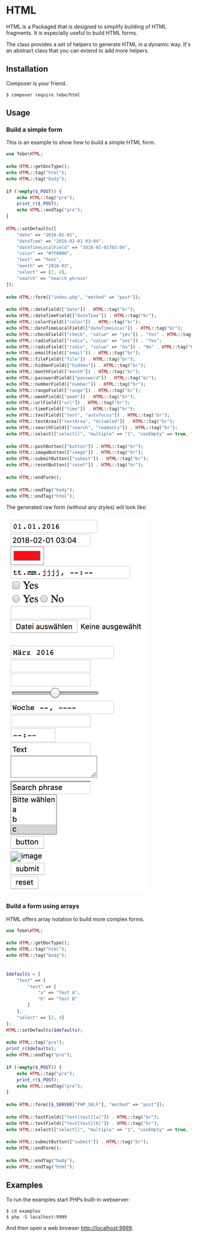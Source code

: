 # HTML

HTML is a Packaged that is designed to simplify building of HTML fragments. It is especially useful to build HTML forms.

The class provides a set of helpers to generate HTML in a dynamic way. It's an abstract class that you can extend to add more helpers.


## Installation

Composer is your friend.

~~~
$ composer require tebe/html
~~~


## Usage

### Build a simple form

This is an example to show how to build a simple HTML form.

~~~php
use Tebe\HTML;

echo HTML::getDocType();
echo HTML::tag("html");
echo HTML::tag("body");

if (!empty($_POST)) {
    echo HTML::tag("pre");
    print_r($_POST);
    echo HTML::endTag("pre");
}

HTML::setDefaults([
    "date" => "2016-01-01",
    "dateTime" => "2018-02-01 03:04",
    "dateTimeLocalField" => "2018-02-01T03:04",
    "color" => "#ff0000",
    "text" => "Text",
    "month" => "2016-03",
    "select" => [2, 4],
    "search" => "Search phrase"
]);

echo HTML::form(["index.php", "method" => "post"]);

echo HTML::dateField(["date"]) . HTML::tag("br");
echo HTML::dateTimeField(["dateTime"]) . HTML::tag("br");
echo HTML::colorField(["color"]) . HTML::tag("br");
echo HTML::dateTimeLocalField(["dateTimeLocal"]) . HTML::tag("br");
echo HTML::checkField(["check", "value" => "yes"]) . "Yes" . HTML::tag("br");
echo HTML::radioField(["radio", "value" => "yes"]) . "Yes";
echo HTML::radioField(["radio", "value" => "no"]) . "No" . HTML::tag("br");
echo HTML::emailField(["email"]) . HTML::tag("br");
echo HTML::fileField(["file"]) . HTML::tag("br");
echo HTML::hiddenField(["hidden"]) . HTML::tag("br");
echo HTML::monthField(["month"]) . HTML::tag("br");
echo HTML::passwordField(["password"]) . HTML::tag("br");
echo HTML::numberField(["number"]) . HTML::tag("br");
echo HTML::rangeField(["range"]) . HTML::tag("br");
echo HTML::weekField(["week"]) . HTML::tag("br");
echo HTML::urlField(["url"]) . HTML::tag("br");
echo HTML::timeField(["time"]) . HTML::tag("br");
echo HTML::textField(["text", "autofocus"]) . HTML::tag("br");
echo HTML::textArea(["textArea", "disabled"]) . HTML::tag("br");
echo HTML::searchField(["search", "readonly"]) . HTML::tag("br");
echo HTML::select(["select[]", "multiple" => "1", "useEmpty" => true, "emptyValue" => -1, "emptyText" => "Bitte wählen"], ["a", "b", "c", "d", "e", "f", "g"]) . HTML::tag("br");

echo HTML::pushButton(["button"]) . HTML::tag("br");
echo HTML::imageButton(["image"]) . HTML::tag("br");
echo HTML::submitButton(["submit"]) . HTML::tag("br");
echo HTML::resetButton(["reset"]) . HTML::tag("br");

echo HTML::endForm();

echo HTML::endTag("body");
echo HTML::endTag("html");
~~~

The generated raw form (without any styles) will look like:

![](screenshot.png)


### Build a form using arrays

HTML offers array notation to build more complex forms.

~~~php
use Tebe\HTML;

echo HTML::getDocType();
echo HTML::tag("html");
echo HTML::tag("body");


$defaults = [
    "text" => [
        "test" => [
            "a" => "Test A",
            "b" => "Test B"
        ]
    ],
    "select" => [2, 4]
];
HTML::setDefaults($defaults);

echo HTML::tag("pre");
print_r($defaults);
echo HTML::endTag("pre");

if (!empty($_POST)) {
    echo HTML::tag("pre");
    print_r($_POST);
    echo HTML::endTag("pre");
}

echo HTML::form([$_SERVER["PHP_SELF"], "method" => "post"]);

echo HTML::textField(["text[test][a]"]) . HTML::tag("br");
echo HTML::textField(["text[test][b]"]) . HTML::tag("br");
echo HTML::select(["select[]", "multiple" => "1", "useEmpty" => true, "emptyValue" => -1, "emptyText" => "Bitte wählen"], ["a", "b", "c", "d", "e", "f", "g"]) . HTML::tag("br");

echo HTML::submitButton(["submit"]) . HTML::tag("br");
echo HTML::endForm();

echo HTML::endTag("body");
echo HTML::endTag("html");
~~~


## Examples

To run the examples start PHPs built-in webserver:

~~~
$ cd examples
$ php -S localhost:9999
~~~

And then open a web browser <http://localhost:9999>.
